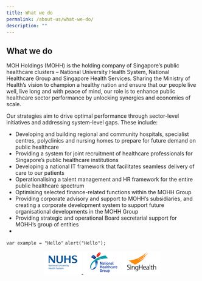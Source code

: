 ```yaml
---
title: What we do
permalink: /about-us/what-we-do/
description: ""
---
```

## What we do

MOH Holdings (MOHH) is the holding company of Singapore’s public healthcare clusters – National University Health System, National Healthcare Group and Singapore Health Services. Sharing the Ministry of Health’s vision to champion a healthy nation and ensure that our people live well, live long and with peace of mind, our role is to enhance public healthcare sector performance by unlocking synergies and economies of scale.  

Our strategies aim to drive optimal performance through sector-level initiatives and addressing system-level gaps. These include:

*   Developing and building regional and community hospitals, specialist centres, polyclinics and nursing homes to prepare for future demand on public healthcare
*   Providing a system for joint recruitment of healthcare professionals for Singapore’s public healthcare institutions
*   Developing a national IT framework that facilitates seamless delivery of care to our patients
*   Operationalising a talent management and HR framework for the entire public healthcare spectrum
*   Optimising selected finance-related functions within the MOHH Group
*   Providing corporate advisory and support to MOHH’s subsidiaries, and creating a corporate development system to support future organisational developments in the MOHH Group
*   Providing strategic and operational Board secretarial support for MOHH’s group of entities
*   
`var example = "Hello"`
`alert("Hello");`
<center> 
   <a href="http://www.nuhs.edu.sg/" target="_blank">
     <img src="/images/client-6.jpg" alt="" style="margin-top:0px;margin-bottom:0px;"> </a>
   <a href="https://corp.nhg.com.sg/Pages/default.aspx" target="_blank">
      <img src="/images/client-5.jpg" alt="" style="margin-top:0px;margin-bottom:0px;"></a>
   <a href="http://www.singhealth.com.sg/Pages/home.aspx" target="_blank">
      <img src="/images/client-4.jpg" alt="" style="margin-top:0px;margin-bottom:0px;"></a> </center>